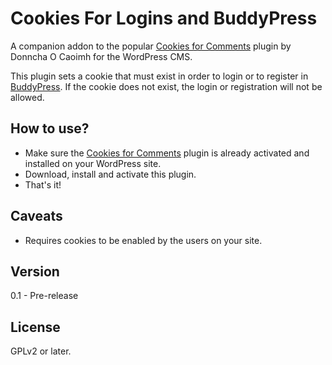 Cookies For Logins and BuddyPress
=================================

A companion addon to the popular [Cookies for Comments](http://wordpress.org/plugins/cookies-for-comments/) plugin by Donncha O Caoimh for the WordPress CMS.

This plugin sets a cookie that must exist in order to login or to register in [BuddyPress](http://buddypress.org).  If the cookie does not exist, the login or registration will not be allowed.

How to use?
- 
* Make sure the [Cookies for Comments](http://wordpress.org/plugins/cookies-for-comments/) plugin is already activated and installed on your WordPress site.
* Download, install and activate this plugin.
* That's it!

Caveats
-
* Requires cookies to be enabled by the users on your site.


Version
-
0.1 - Pre-release


License
-
GPLv2 or later.